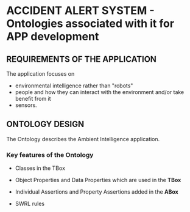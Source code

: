 # ACCIDENT ALERT SYSTEM - Ontologies associated with it for APP development

## REQUIREMENTS OF THE APPLICATION
The application focuses on
-  environmental intelligence rather than "robots"
-  people and how they can interact with the environment and/or take benefit from it
-  sensors.


## ONTOLOGY DESIGN

The Ontology describes the Ambient Intelligence application.


### Key features of the Ontology


-  Classes in the TBox 

-  Object Properties and Data Properties which are used in the __TBox__

-  Individual Assertions and  Property Assertions added in the __ABox__

-  SWRL rules 
